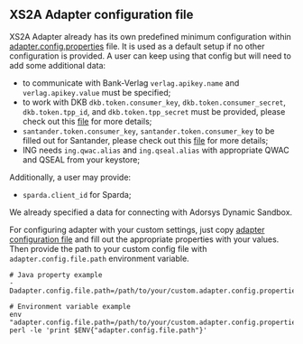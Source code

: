 ## XS2A Adapter configuration file
XS2A Adapter already has its own predefined minimum configuration within [adapter.config.properties](xs2a-adapter-service-api/src/main/resources/adapter.config.properties)
file. It is used as a default setup if no other configuration is provided. A user can keep using that config but
will need to add some additional data: 

* to communicate with Bank-Verlag `verlag.apikey.name` and `verlag.apikey.value` must be specified;
* to work with DKB `dkb.token.consumer_key`, `dkb.token.consumer_secret`, `dkb.token.tpp_id`, and `dkb.token.tpp_secret` 
must be provided, please check out this [file](adapters/dkb-adapter.md) for more details;
* `santander.token.consumer_key`, `santander.token.consumer_key` to be filled out for Santander, please check out 
this [file](adapters/santander-adapter.md) for more details;
* ING needs `ing.qwac.alias` and `ing.qseal.alias` with appropriate QWAC and QSEAL from your keystore;

Additionally, a user may provide:

* `sparda.client_id` for Sparda;

We already specified a data for connecting with Adorsys Dynamic Sandbox. 

For configuring adapter with your custom settings, just copy [adapter configuration
file](xs2a-adapter-service-api/src/main/resources/adapter.config.properties) and fill out the 
appropriate properties with your values. Then provide the path to your custom config file with `adapter.config.file.path` 
environment variable.
```
# Java property example
-Dadapter.config.file.path=/path/to/your/custom.adapter.config.properties

# Environment variable example
env "adapter.config.file.path=/path/to/your/custom.adapter.config.properties"  perl -le 'print $ENV{"adapter.config.file.path"}'
